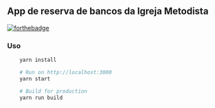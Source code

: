 ## App de reserva de bancos da Igreja Metodista

[![forthebadge](https://forthebadge.com/images/badges/check-it-out.svg)](https://app-igreja-metodista-reserva.rj.r.appspot.com/)

### Uso

```bash
    yarn install

    # Run on http://localhost:3000
    yarn start

    # Build for production
    yarn run build
```
